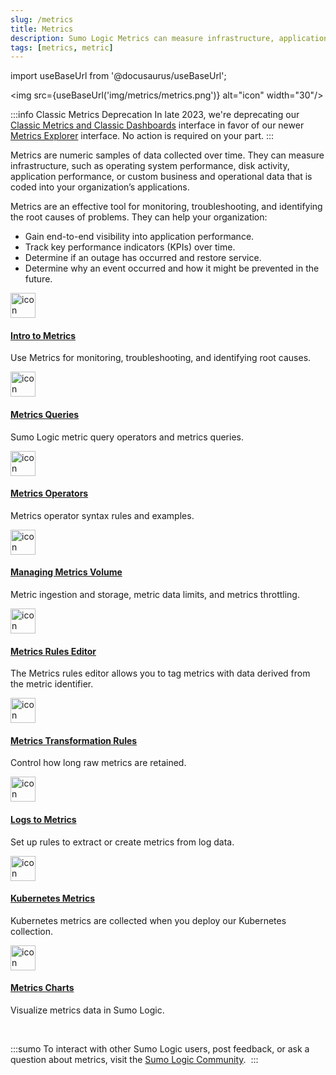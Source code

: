 ```yaml
---
slug: /metrics
title: Metrics
description: Sumo Logic Metrics can measure infrastructure, application performance or custom business and operational data.
tags: [metrics, metric]
---
```

 
import useBaseUrl from '@docusaurus/useBaseUrl';

<img src={useBaseUrl('img/metrics/metrics.png')} alt="icon" width="30"/>

:::info Classic Metrics Deprecation
In late 2023, we're deprecating our [Classic Metrics and Classic Dashboards](/docs/metrics/metrics-queries/metrics-explorer/#switch-to-the-classic-metrics-ui) interface in favor of our newer [Metrics Explorer](/docs/metrics/metrics-queries/metrics-explorer) interface. No action is required on your part.
:::

Metrics are numeric samples of data collected over time. They can measure infrastructure, such as operating system performance, disk activity, application performance, or custom business and operational data that is coded into your organization’s applications.

Metrics are an effective tool for monitoring, troubleshooting, and identifying the root causes of problems. They can help your organization:

* Gain end-to-end visibility into application performance.
* Track key performance indicators (KPIs) over time.
* Determine if an outage has occurred and restore service.
* Determine why an event occurred and how it might be prevented in the future.

<div className="box-wrapper" markdown="1">
<div className="box smallbox1 card">
  <div className="container">
  <a href="/docs/metrics/introduction"><img src={useBaseUrl('img/icons/metrics.png')} alt="icon" width="40"/><h4>Intro to Metrics</h4></a>
  <p>Use Metrics for monitoring, troubleshooting, and identifying root causes.</p>
  </div>
</div>
<div className="box smallbox2 card">
  <div className="container">
  <a href="/docs/metrics/metrics-queries"><img src={useBaseUrl('img/icons/metrics.png')} alt="icon" width="40"/><h4>Metrics Queries</h4></a>
  <p>Sumo Logic metric query operators and metrics queries.</p>
  </div>
</div>
<div className="box smallbox3 card">
  <div className="container">
  <a href="/docs/metrics/metrics-operators"><img src={useBaseUrl('img/icons/metrics.png')} alt="icon" width="40"/><h4>Metrics Operators</h4></a>
  <p>Metrics operator syntax rules and examples.</p>
  </div>
</div>
<div className="box smallbox4 card">
  <div className="container">
  <a href="/docs/metrics/manage-metric-volume"><img src={useBaseUrl('img/icons/metrics.png')} alt="icon" width="40"/><h4>Managing Metrics Volume</h4></a>
  <p>Metric ingestion and storage, metric data limits, and metrics throttling.</p>
  </div>
</div>
<div className="box smallbox5 card">
  <div className="container">
  <a href="/docs/metrics/metric-rules-editor"><img src={useBaseUrl('img/icons/metrics.png')} alt="icon" width="40"/><h4>Metrics Rules Editor</h4></a>
  <p>The Metrics rules editor allows you to tag metrics with data derived from the metric identifier.</p>
  </div>
</div>
<div className="box smallbox6 card">
  <div className="container">
  <a href="/docs/metrics/metrics-transformation-rules"><img src={useBaseUrl('img/icons/metrics.png')} alt="icon" width="40"/><h4>Metrics Transformation Rules</h4></a>
  <p>Control how long raw metrics are retained.</p>
  </div>
</div>
<div className="box smallbox7 card">
  <div className="container">
  <a href="/docs/metrics/logs-to-metrics"><img src={useBaseUrl('img/icons/metrics.png')} alt="icon" width="40"/><h4>Logs to Metrics</h4></a>
  <p>Set up rules to extract or create metrics from log data.</p>
  </div>
</div>
<div className="box smallbox8 card">
  <div className="container">
  <a href="/docs/metrics/kubernetes-metrics"><img src={useBaseUrl('img/icons/metrics.png')} alt="icon" width="40"/><h4>Kubernetes Metrics</h4></a>
  <p>Kubernetes metrics are collected when you deploy our Kubernetes collection.</p>
  </div>
</div>
<div className="box smallbox9 card">
  <div className="container">
  <a href="/docs/metrics/metric-charts"><img src={useBaseUrl('img/icons/metrics.png')} alt="icon" width="40"/><h4>Metrics Charts</h4></a>
  <p>Visualize metrics data in Sumo Logic.</p>
  </div>
</div>
</div>

<br/>

:::sumo
To interact with other Sumo Logic users, post feedback, or ask a question about metrics, visit the [Sumo Logic Community](https://community.sumologic.com/s/topic/0TOE0000000gA6tOAE/Unified%20Logs%20and%20Metrics). 
:::
